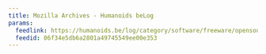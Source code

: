 ```yaml
---
title: Mozilla Archives - Humanoids beLog
params:
  feedlink: https://humanoids.be/log/category/software/freeware/opensource/mozilla/feed/?lang=de_depage2page7page2page2page2page7page3page3page2page7page3page3page7page3page3
  feedid: 06f34e5db6a2801a49745549ee00e353
---
```

